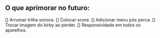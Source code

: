## O que aprimorar no futuro:
[] Arrumar trilha sonora.
[] Colocar score.
[] Adicionar menu pós perca.
[] Trocar imagem do kirby ao perder.
[] Responsividade em todos os aparelhos.
